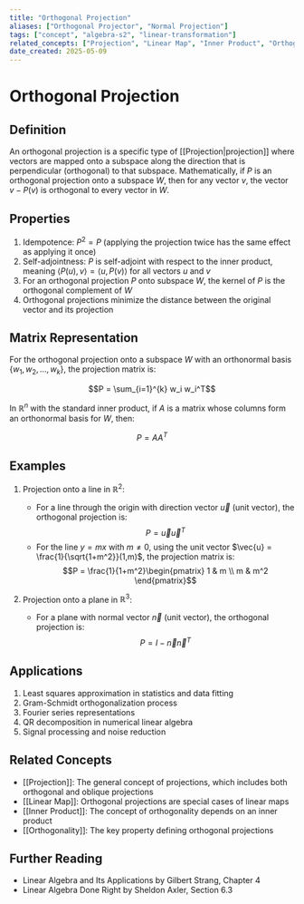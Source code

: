 ```yaml
---
title: "Orthogonal Projection"
aliases: ["Orthogonal Projector", "Normal Projection"]
tags: ["concept", "algebra-s2", "linear-transformation"]
related_concepts: ["Projection", "Linear Map", "Inner Product", "Orthogonality"]
date_created: 2025-05-09
---
```


# Orthogonal Projection

## Definition
An orthogonal projection is a specific type of [[Projection|projection]] where vectors are mapped onto a subspace along the direction that is perpendicular (orthogonal) to that subspace. Mathematically, if $P$ is an orthogonal projection onto a subspace $W$, then for any vector $v$, the vector $v - P(v)$ is orthogonal to every vector in $W$.

## Properties
1. Idempotence: $P^2 = P$ (applying the projection twice has the same effect as applying it once)
2. Self-adjointness: $P$ is self-adjoint with respect to the inner product, meaning $\langle P(u), v \rangle = \langle u, P(v) \rangle$ for all vectors $u$ and $v$
3. For an orthogonal projection $P$ onto subspace $W$, the kernel of $P$ is the orthogonal complement of $W$
4. Orthogonal projections minimize the distance between the original vector and its projection

## Matrix Representation
For the orthogonal projection onto a subspace $W$ with an orthonormal basis $\{w_1, w_2, \ldots, w_k\}$, the projection matrix is:

$$P = \sum_{i=1}^{k} w_i w_i^T$$

In $\mathbb{R}^n$ with the standard inner product, if $A$ is a matrix whose columns form an orthonormal basis for $W$, then:

$$P = AA^T$$

## Examples
1. Projection onto a line in $\mathbb{R}^2$:
   - For a line through the origin with direction vector $\vec{u}$ (unit vector), the orthogonal projection is:
     $$P = \vec{u}\vec{u}^T$$
   - For the line $y = mx$ with $m \neq 0$, using the unit vector $\vec{u} = \frac{1}{\sqrt{1+m^2}}(1,m)$, the projection matrix is:
     $$P = \frac{1}{1+m^2}\begin{pmatrix} 1 & m \\ m & m^2 \end{pmatrix}$$

2. Projection onto a plane in $\mathbb{R}^3$:
   - For a plane with normal vector $\vec{n}$ (unit vector), the orthogonal projection is:
     $$P = I - \vec{n}\vec{n}^T$$

## Applications
1. Least squares approximation in statistics and data fitting
2. Gram-Schmidt orthogonalization process
3. Fourier series representations
4. QR decomposition in numerical linear algebra
5. Signal processing and noise reduction

## Related Concepts
- [[Projection]]: The general concept of projections, which includes both orthogonal and oblique projections
- [[Linear Map]]: Orthogonal projections are special cases of linear maps
- [[Inner Product]]: The concept of orthogonality depends on an inner product
- [[Orthogonality]]: The key property defining orthogonal projections

## Further Reading
- Linear Algebra and Its Applications by Gilbert Strang, Chapter 4
- Linear Algebra Done Right by Sheldon Axler, Section 6.3
